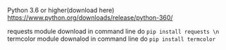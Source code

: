 Python 3.6 or higher(download here) https://www.python.org/downloads/release/python-360/

requests module  download in command line do `pip install requests \n`
termcolor module downalod in command line do `pip install termcolor`
